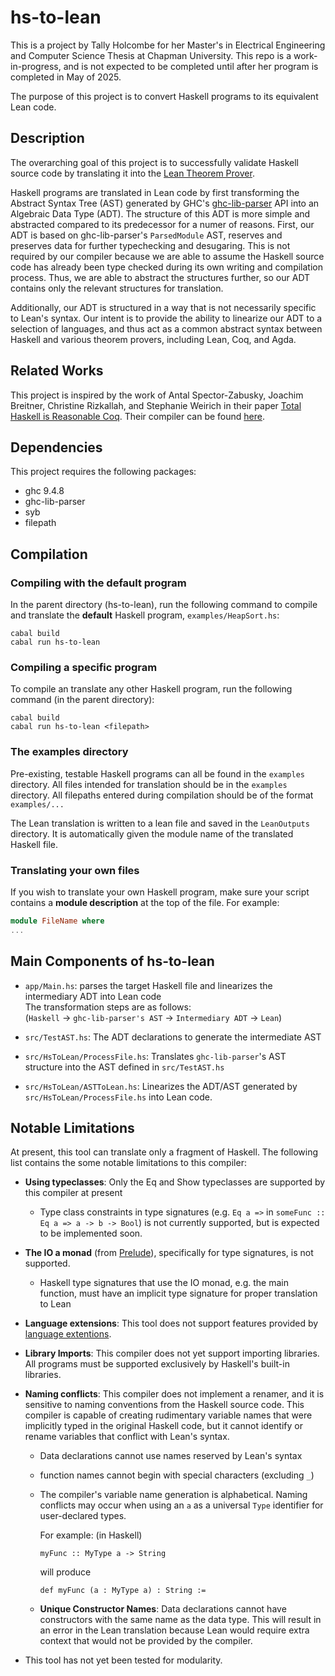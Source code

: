 # hs-to-lean

This is a project by Tally Holcombe for her Master's in Electrical Engineering and Computer Science Thesis at Chapman University. This repo is a work-in-progress, and is not expected to be completed until after her program is completed in May of 2025.

The purpose of this project is to convert Haskell programs to its equivalent Lean code.


## Description

The overarching goal of this project is to successfully validate Haskell source code by translating it into the [Lean Theorem Prover](https://lean-lang.org/).

Haskell programs are translated in Lean code by first transforming the Abstract Syntax Tree (AST) generated by GHC's [ghc-lib-parser](https://hackage.haskell.org/package/ghc-lib-parser) API into an Algebraic Data Type (ADT). The structure of this ADT is more simple and abstracted compared to its predecessor for a numer of reasons. First, our ADT is based on ghc-lib-parser's `ParsedModule` AST, reserves and preserves data for further typechecking and desugaring. This is not required by our compiler because we are able to assume the Haskell source code has already been type checked during its own writing and compilation process. Thus, we are able to abstract the structures further, so our ADT contains only the relevant structures for translation. 

Additionally, our ADT is structured in a way that is not necessarily specific to Lean's syntax. Our intent is to provide the ability to linearize our ADT to a selection of languages, and thus act as a common abstract syntax between Haskell and various theorem provers, including Lean, Coq, and Agda. 


## Related Works

This project is inspired by the work of Antal Spector-Zabusky, Joachim Breitner, Christine Rizkallah, and Stephanie Weirich in their paper [Total Haskell is Reasonable Coq](https://arxiv.org/abs/1711.09286). Their compiler can be found [here](https://github.com/plclub/hs-to-coq).




## Dependencies

This project requires the following packages: 
* ghc 9.4.8
* ghc-lib-parser
* syb
* filepath

## Compilation


### Compiling with the default program
In the parent directory (hs-to-lean), run the following command to compile and translate the **default** Haskell program, `examples/HeapSort.hs`:
```
cabal build
cabal run hs-to-lean
```

### Compiling a specific program
To compile an translate any other Haskell program, run the following command (in the parent directory):

```
cabal build
cabal run hs-to-lean <filepath> 
```

### The examples directory
Pre-existing, testable Haskell programs can all be found in the `examples` directory.  All files intended for translation should be in the `examples` directory. All filepaths entered during compilation should be of the format `examples/...`


The Lean translation is written to a lean file and saved in the `LeanOutputs` directory. It is automatically given the module name of the translated Haskell file. 


### Translating your own files

If you wish to translate your own Haskell program, make sure your script contains a **module description** at the top of the file. For example:

```haskell
module FileName where
...
```
## Main Components of hs-to-lean

* `app/Main.hs`: parses the target Haskell file and linearizes the intermediary ADT into Lean code  \
    The transformation steps are as follows:\
    (`Haskell` $\to$ `ghc-lib-parser's AST` $\to$ `Intermediary ADT` $\to$ `Lean`)

* `src/TestAST.hs`: The ADT declarations to generate the intermediate AST

* `src/HsToLean/ProcessFile.hs`: Translates `ghc-lib-parser`'s AST structure into the AST defined in `src/TestAST.hs`

* `src/HsToLean/ASTToLean.hs`: Linearizes the ADT/AST generated by `src/HsToLean/ProcessFile.hs` into Lean code. 


## Notable Limitations

At present, this tool can translate only a fragment of Haskell. The following list contains the some notable limitations to this compiler:
* **Using typeclasses**: Only the Eq and Show typeclasses are supported by this compiler at present
    * Type class constraints in type signatures (e.g. `Eq a =>` in `someFunc :: Eq a => a -> b -> Bool`) is not currently supported, but is expected to be implemented soon.
* **The IO a monad** (from [Prelude](https://hackage.haskell.org/package/base-4.21.0.0/docs/Prelude.html#t:IO)), specifically for type signatures, is not supported. 
    * Haskell type signatures that use the IO monad, e.g. the main function, must have an implicit type signature for proper translation to Lean
* **Language extensions**: This tool does not support features provided by [language extentions](https://hackage.haskell.org/package/template-haskell-2.23.0.0/docs/Language-Haskell-TH.html#g:5).
* **Library Imports**: This compiler does not yet support importing libraries. All programs must be supported exclusively by Haskell's built-in libraries.
* **Naming conflicts**: This compiler does not implement a renamer, and it is sensitive to naming conventions from the Haskell source code. This compiler is capable of creating rudimentary variable names that were implicitly typed in the original Haskell code, but it cannot identify or rename variables that conflict with Lean's syntax.
    * Data declarations cannot use names reserved by Lean's syntax
    * function names cannot begin with special characters (excluding `_`)
    * The compiler's variable name generation is alphabetical. Naming conflicts may occur when using an `a` as a universal `Type` identifier for user-declared types.

        For example: (in Haskell)
        ```
        myFunc :: MyType a -> String
        ``` 

        will produce
        ```
        def myFunc (a : MyType a) : String :=
        ```
    * **Unique Constructor Names**: Data declarations cannot have constructors with the same name as the data type. This will result in an error in the Lean translation because Lean would require extra context that would not be provided by the compiler.

* This tool has not yet been tested for modularity.

